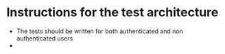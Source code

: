 # Instructions for the test architecture
* The tests should be written for both authenticated and non authenticated users
* 